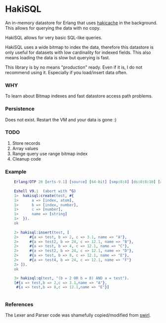 # HakiSQL

An in-memory datastore for Erlang that uses [hakicache][1] in the background. This
allows for querying the data with no copy.

HakiSQL allows for very basic SQL-like queries. 

HakiSQL uses a wide bitmap to index the data, therefore this datastore is only
useful for datasets with low cardinality for indexed fields. This also means loading
the data is slow but querying is fast. 

This library is by no means "production" ready. Even if it is, I do not recommend
using it. Especially if you load/insert data often. 

### WHY
To learn about Bitmap indexes and fast datastore access path problems.

### Persistence
Does not exist. Restart the VM and your data is gone :)

### TODO
1. Store records
2. Array values
3. Range query use range bitmap index
4. Cleanup code


### Example 
```erlang
    Erlang/OTP 20 [erts-9.1] [source] [64-bit] [smp:8:8] [ds:8:8:10] [async-threads:0] [hipe] [kernel-poll:false]
    
    Eshell V9.1  (abort with ^G)
    1>  hakisql:create(test, #{
    1>      a => [index, atom],
    1>      b => [index, number],
    1>      c => [number],
    1>      name => [string]
    1>  }).
    ok
    
    2> hakisql:insert(test, [
    2>     #{a => test, b => 2, c => 3.1, name => "A"},
    2>     #{a => test2, b => 24, c => 12.1, name => "B"},
    2>     #{a => test, b => 4, c => 12.1, name => "C"},
    2>     #{a => test2, b => 24, c => 12.1, name => "D"},
    2>     #{a => test, b => 8, c => 12.1, name => "E"},
    2>     #{a => test4, b => 24, c => 12.1, name => "F"}
    2> ]).
    ok

    3> hakisql:q(test, "(b = 2 OR b = 8) AND a = test").
    [#{a => test,b => 2,c => 3.1,name => "A"},
     #{a => test,b => 8,c => 12.1,name => "E"}]
    
```

### References
The Lexer and Parser code was shamefully copied/modified from [swirl][2].


[1]: https://github.com/gootik/hakicache
[2]: https://github.com/lpgauth/swirl